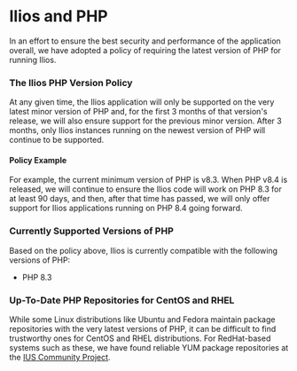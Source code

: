 # Ilios and PHP

In an effort to ensure the best security and performance of the application overall, we have adopted a policy of requiring the latest version of PHP for running Ilios.
  
### The Ilios PHP Version Policy

At any given time, the Ilios application will only be supported on the very latest minor version of PHP and, for the first 3 months of that version's release, we will also ensure support for the previous minor version.  After 3 months, only Ilios instances running on the newest version of PHP will continue to be supported.
 
#### Policy Example

For example, the current minimum version of PHP is v8.3.  When PHP v8.4 is released, we will continue to ensure the Ilios code will work on PHP 8.3 for at least 90 days, and then, after that time has passed, we will only offer support for Ilios applications running on PHP 8.4 going forward.

### Currently Supported Versions of PHP

Based on the policy above, Ilios is currently compatible with the following versions of PHP:

* PHP 8.3
 
### Up-To-Date PHP Repositories for CentOS and RHEL

While some Linux distributions like Ubuntu and Fedora maintain package repositories with the very latest versions of PHP, it can be difficult to find trustworthy ones for CentOS and RHEL distributions. For RedHat-based systems such as these, we have found reliable YUM package repositories at the [IUS Community Project](https://ius.io).
